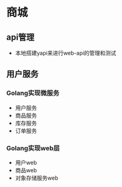# 商城
## api管理
- 本地搭建yapi来进行web-api的管理和测试

## 用户服务
### Golang实现微服务
- 用户服务
- 商品服务
- 库存服务
- 订单服务

### Golang实现web层
- 用户web
- 商品web
- 对象存储服务web
